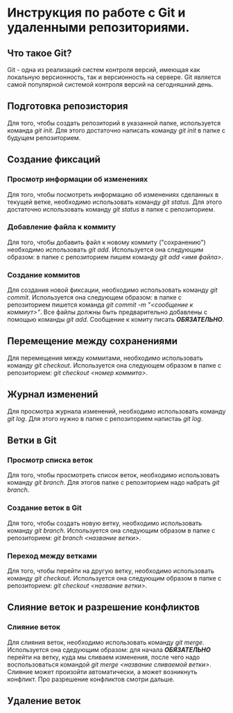 # Инструкция по работе с Git и удаленными репозиториями.

## Что такое Git?

Git - одна из реализаций систем контроля версий, имеющая как локальную версионность, так и версионность на сервере. Git является самой популярной системой контроля версий на сегодняшний день.

## Подготовка репозистория

Для того, чтобы создать репозиторий в указанной папке, используется команда *git init*. Для этого достаточно написать команду *git init* в папке с будущем репозиторием.

## Создание фиксаций

### Просмотр информации об изменениях

Для того, чтобы посмотреть информацию об изменениях сделанных в текущей ветке, необходимо использовать команду *git status*. Для этого достаточно использовать команду *git status* в папке с репозиторием.

### Добавление файла к коммиту

Для того, чтобы добавить файл к новому коммиту ("сохранению") необходимо использовать *git add*. Используется она следующим образом: в папке с репозиторием пишем команду *git add <имя файла>*.

### Создание коммитов

Для создания новой фиксации, необходимо использовать команду *git commit*. Используется она следующем образом: в папке с репозиторием пишется команда *git commit -m "<сообщение к коммиут>"*. Все файлы должны быть предварительно добавлены с помощью команды *git add*. Сообщение к комиту писать ***ОБЯЗАТЕЛЬНО***.

## Перемещение между сохранениями

Для перемещения между коммитами, необходимо использовать команду *git checkout*. Используется она следующем образом в папке с репозиторием: *git checkout <номер коммита>*.

## Журнал изменений

Для просмотра журнала изменений, необходимо использовать команду *git log*. Для этого нужно в папке с репозиторием напистаь *git log*.

## Ветки в Git

### Просмотр списка веток

Для того, чтобы просмотреть список веток, необходимо использовать команду *git branch*. Для этогов папке с репозиторием надо набрать *git branch*.

### Создание веток в Git

Для того, чтобы создать новую ветку, необходимо использовать команду *git branch*. Используется она следующим образом в папке с репозиторием: *git branch <название ветки>*.

### Переход между ветками

Для того, чтобы перейти на другую ветку, необходимо использовать команду *git checkout*. Используется она следующим образом в папке с репозиторием: *git checkout <название ветки>*.

## Слияние веток и разрешение конфликтов

### Слияние веток

Для слияния веток, необходимо использовать команду *git merge*. Используется она сдедующим образом: для начала ***ОБЯЗАТЕЛЬНО*** перейти на ветку, куда мы сливаем изменения, после чего надо воспользоваться командой *git merge <название сливаемой ветки>*. Слияние может произойти автоматически, а может возникнуть конфликт. Про разрешение конфликтов смотри дальше.

## Удаление веток
